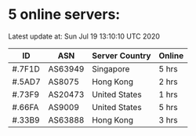 # 5 online servers:

Latest update at: Sun Jul 19 13:10:10 UTC 2020

| ID | ASN | Server Country | Online |
| -- | --- | -------------- | ------ |
| #.7F1D | AS63949 | Singapore | 5 hrs |
| #.5AD7 | AS8075 | Hong Kong | 2 hrs |
| #.73F9 | AS20473 | United States | 1 hrs |
| #.66FA | AS9009 | United States | 5 hrs |
| #.33B9 | AS63888 | Hong Kong | 3 hrs |

